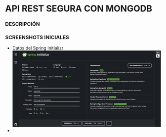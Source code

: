 # API REST SEGURA CON MONGODB

### DESCRIPCIÓN

### SCREENSHOTS INICIALES

* Datos del Spring Initializr
!["Foto de los datos de spring initializr"](spring_initializr.png)
* 